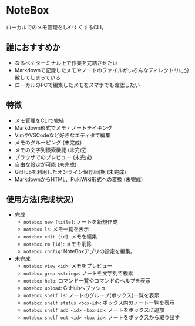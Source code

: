 # NoteBox

ローカルでのメモ管理をしやすくするCLI。

## 誰におすすめか

- なるべくターミナル上で作業を完結させたい
- Markdownで記録したメモやノートのファイルがいろんなディレクトリに分散してしまっている
- ローカルのPCで編集したメモをスマホでも確認したい

## 特徴

- メモ管理をCLIで完結
- Markdown形式でメモ・ノートテイキング
- VimやVSCodeなど好きなエディタで編集
- メモのグルーピング (未完成)
- メモの文字列検索機能 (未完成)
- ブラウザでのプレビュー (未完成)
- 自由な設定が可能 (未完成)
- GitHubを利用したオンライン保存/同期 (未完成)
- MarkdownからHTML、PukiWiki形式への変換 (未完成)

## 使用方法(完成状況)

- 完成
  - `notebox new [title]`: ノートを新規作成
  - `notebox ls`: メモ一覧を表示
  - `notebox edit [id]`: メモを編集
  - `notebox rm [id]`: メモを削除
  - `notebox config`: NoteBoxアプリの設定を編集。
- 未完成
  - `notebox view <id>`: メモをプレビュー
  - `notebox grep <string>`: ノートを文字列で検索
  - `notebox help`: コマンド一覧やコマンドのヘルプを表示
  - `notebox upload`: GitHubへプッシュ
  - `notebox shelf ls`: ノートのグループ(ボックス)一覧を表示
  - `notebox shelf status <box-id>`: ボックス内のノート一覧を表示
  - `notebox shelf add <id> <box-id>`: ノートをボックスに追加
  - `notebox shelf out <id> <box-id>`: ノートをボックスから取り出す
